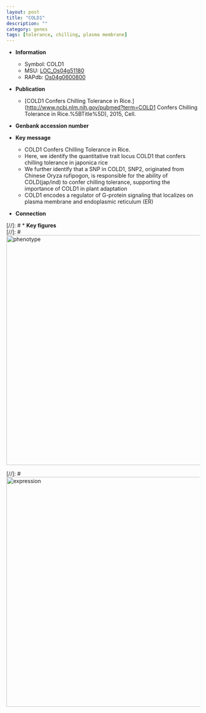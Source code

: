```yaml
---
layout: post
title: "COLD1"
description: ""
category: genes
tags: [tolerance, chilling, plasma membrane]
---
```


* **Information**  
    + Symbol: COLD1  
    + MSU: [LOC_Os04g51180](http://rice.plantbiology.msu.edu/cgi-bin/ORF_infopage.cgi?orf=LOC_Os04g51180)  
    + RAPdb: [Os04g0600800](http://rapdb.dna.affrc.go.jp/viewer/gbrowse_details/irgsp1?name=Os04g0600800)  

* **Publication**  
    + [COLD1 Confers Chilling Tolerance in Rice.](http://www.ncbi.nlm.nih.gov/pubmed?term=COLD1 Confers Chilling Tolerance in Rice.%5BTitle%5D), 2015, Cell.

* **Genbank accession number**  

* **Key message**  
    + COLD1 Confers Chilling Tolerance in Rice.
    + Here, we identify the quantitative trait locus COLD1 that confers chilling tolerance in japonica rice
    + We further identify that a SNP in COLD1, SNP2, originated from Chinese Oryza rufipogon, is responsible for the ability of COLD(jap/ind) to confer chilling tolerance, supporting the importance of COLD1 in plant adaptation
    + COLD1 encodes a regulator of G-protein signaling that localizes on plasma membrane and endoplasmic reticulum (ER)

* **Connection**  

[//]: # * **Key figures**  
[//]: # <img src="http://funRiceGenes.github.io/images/COLD1.pheno.png" alt="phenotype"  style="width: 600px;"/>

[//]: # <img src="http://funRiceGenes.github.io/images/COLD1.exp.png" alt="expression"  style="width: 600px;"/>


